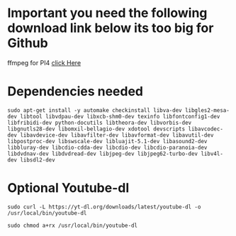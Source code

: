 # Important you need the following download link below its too big for Github

ffmpeg for PI4 [click Here](https://drive.google.com/open?id=1ActDhTeYpAkMx7d2NrDW9yfZEHB5KbI-)


# Dependencies needed

```
sudo apt-get install -y automake checkinstall libva-dev libgles2-mesa-dev libtool libvdpau-dev libxcb-shm0-dev texinfo libfontconfig1-dev libfribidi-dev python-docutils libtheora-dev libvorbis-dev libgnutls28-dev libomxil-bellagio-dev xdotool devscripts libavcodec-dev libavdevice-dev libavfilter-dev libavformat-dev libavutil-dev libpostproc-dev libswscale-dev libluajit-5.1-dev libasound2-dev libbluray-dev libcdio-cdda-dev libcdio-dev libcdio-paranoia-dev libdvdnav-dev libdvdread-dev libjpeg-dev libjpeg62-turbo-dev libv4l-dev libsdl2-dev
```

# Optional Youtube-dl 
```
sudo curl -L https://yt-dl.org/downloads/latest/youtube-dl -o /usr/local/bin/youtube-dl

sudo chmod a+rx /usr/local/bin/youtube-dl
```
